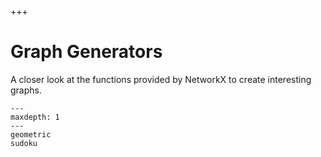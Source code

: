 


+++

# Graph Generators

A closer look at the functions provided by NetworkX to create interesting
graphs.

```{toctree}
---
maxdepth: 1
---
geometric
sudoku
```
